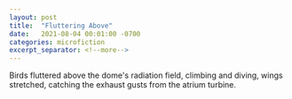 ```yaml
---
layout: post
title:  "Fluttering Above"
date:   2021-08-04 00:01:00 -0700
categories: microfiction
excerpt_separator: <!--more-->
---
```

Birds fluttered above the dome's radiation field, climbing and diving, wings stretched, catching the exhaust gusts from the atrium turbine.